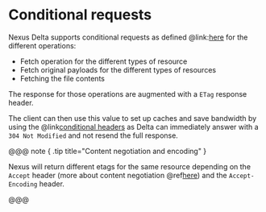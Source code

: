# Conditional requests

Nexus Delta supports conditional requests as defined @link:[here](https://datatracker.ietf.org/doc/html/draft-ietf-httpbis-p4-conditional-26) 
for the different operations:
* Fetch operation for the different types of resource
* Fetch original payloads for the different types of resources
* Fetching the file contents

The response for those operations are augmented with a `ETag` response header.

The client can then use this value to set up caches and save bandwidth by using the 
@link[conditional headers](https://datatracker.ietf.org/doc/html/draft-ietf-httpbis-p4-conditional-26#section-3)
as Delta can immediately answer with a `304 Not Modified` and not resend the full response. 

@@@ note { .tip title="Content negotiation and encoding" }

Nexus will return different etags for the same resource depending on the `Accept` header
(more about content negotiation @ref[here](content-negotiation.md)) and the `Accept-Encoding` header.

@@@



